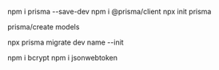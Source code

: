 npm i prisma --save-dev
npm i @prisma/client
npx init prisma

prisma/create models

npx prisma migrate dev name --init

npm i bcrypt
npm i jsonwebtoken

